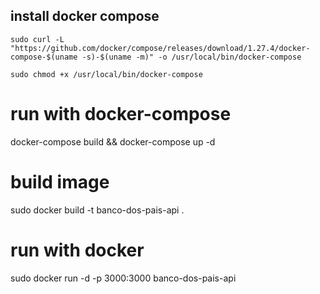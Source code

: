 ## install docker compose
    sudo curl -L "https://github.com/docker/compose/releases/download/1.27.4/docker-compose-$(uname -s)-$(uname -m)" -o /usr/local/bin/docker-compose

    sudo chmod +x /usr/local/bin/docker-compose

# run with docker-compose
docker-compose build && docker-compose up -d    

# build image
sudo docker build -t banco-dos-pais-api .   

# run with docker
sudo docker run -d -p 3000:3000 banco-dos-pais-api